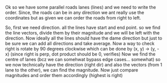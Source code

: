 Ok so we have some parallel roads lanes (lines) and we need to write the order.
Since, the roads can be in any direction we ant really use the coordinates but as given we can order the roads from right to left.

So, first we need direction.
all the lines have start and end point. so we find the line vectors, divide them by their magnitude and we will be left with the direction.
Now ideally all the lines should have the dame direction but just to be sure we can add all directions and take average.
Now a way to check right is rotate by 90 degrees clockwise which can be done by  (x, y) -> (y, -x) (since right is perp, dot product should be 0, verifies)
Now we find the centre of lanes (bcz we can somehwat bypass edge cases... somewhat)
so we now technically have the direction (right dir) and also the vectors (from 1 lane to the other), we can find the magnitude.
Now just compare magnitudes and order them accordingly (highest is right)